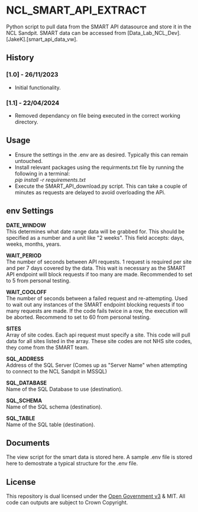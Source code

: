 # NCL_SMART_API_EXTRACT

Python script to pull data from the SMART API datasource and store it in the NCL Sandpit.
SMART data can be accessed from [Data_Lab_NCL_Dev].[JakeK].[smart_api_data_vw].

## History ##
### [1.0] - 26/11/2023 ###
* Initial functionality.

### [1.1] - 22/04/2024 ###
* Removed dependancy on file being executed in the correct working directory.

## Usage ##
* Ensure the settings in the .env are as desired. Typically this can remain untouched.
* Install relevant packages using the requirments.txt file by running the following in a terminal:\
  *pip install -r requirements.txt*
* Execute the SMART_API_download.py script. This can take a couple of minutes as requests are delayed to avoid overloading the APi.
  
## env Settings ##
**DATE_WINDOW**\
This determines what date range data will be grabbed for. This should be specified as a number and a unit like "2 weeks". This field accepts: days, weeks, months, years.

**WAIT_PERIOD**\
The number of seconds between API requests. 1 request is required per site and per 7 days covered by the data. This wait is necessary as the SMART API endpoint will block requests if too many are made. Recommended to set to 5 from personal testing.

**WAIT_COOLOFF**\
The number of seconds between a failed request and re-attempting. Used to wait out any instances of the SMART endpoint blocking requests if too many requests are made. If the code fails twice in a row, the execution will be aborted. Recommend to set to 60 from personal testing.

**SITES**\
Array of site codes. Each api request must specify a site. This code will pull data for all sites listed in the array. These site codes are not NHS site codes, they come from the SMART team.

**SQL_ADDRESS**\
Address of the SQL Server (Comes up as "Server Name" when attempting to connect to the NCL Sandpit in MSSQL)

**SQL_DATABASE**\
Name of the SQL Database to use (destination).

**SQL_SCHEMA**\
Name of the SQL schema (destination).

**SQL_TABLE**\
Name of the SQL table (destination).

## Documents ##
The view script for the smart data is stored here.
A sample .env file is stored here to demostrate a typical structure for the .env file.

## License ##
This repository is dual licensed under the [Open Government v3](https://www.nationalarchives.gov.uk/doc/open-government-licence/version/3/) & MIT. All code can outputs are subject to Crown Copyright.